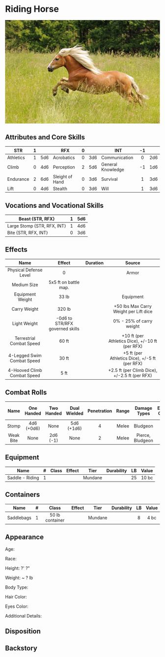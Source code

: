 # Riding Horse

![NotMyImage](Pony.png)

## Attributes and Core Skills

| STR       | 1 |    | RFX             | 0 |    | INT               | -1 |    |
| --------- | :-: | :-: | --------------- | :-: | :-: | ----------------- | :-: | :-: |
| Athletics | 1 | 5d6 | Acrobatics      | 0 | 3d6 | Communication     | 0 | 2d6 |
| Climb     | 0 | 4d6 | Perception      | 2 | 5d6 | General Knowledge | -1 | 1d6 |
| Endurance | 2 | 6d6 | Sleight of Hand | 0 | 3d6 | Survival          | 1 | 3d6 |
| Lift      | 0 | 4d6 | Stealth         | 0 | 3d6 | Will              | 1 | 3d6 |

## Vocations and Vocational Skills

| Beast {STR, RFX}            | 1 | 5d6 |
| --------------------------- | :-: | :-: |
| Large Stomp {STR, RFX, INT} | 1 | 4d6 |
| Bite {STR, RFX, INT}        | 0 | 3d6 |

## Effects

|          Name          |             Effect             | Duration |                                                       Source                                                       |
| :---------------------: | :-----------------------------: | :------: | :-----------------------------------------------------------------------------------------------------------------: |
| Physical Defense Level |                0                |          |                                                        Armor                                                        |
|       Medium Size       |     5x5 ft on battle map.     |          |                                                                                                                    |
|    Equipment Weight    |              33 lb              |          |                                                      Equipment                                                      |
| Carry Weight |             320 lb             |          | +50 lbs Max Carry Weight per Lift dice |
|      Light Weight      | -0d6 to STR/RFX governed skills |          |                                              0% - 25% of carry weight                                              |
| Terrestrial Combat Speed |              60 ft              |          |                              +10 ft (per Athletics Dice), +/-10 ft (per RFX)                              |
|   4-Legged Swim Combat Speed   |              30 ft              |          |                              +5 ft (per Athletics Dice), +/-5 ft (per RFX)                              |
|  4-Hooved Climb Combat Speed  |              5 ft              |          |                                 +2.5 ft (per Climb Dice), +/-2.5 ft (per RFX)                                 |

## Combat Rolls

|   Name   | One<br />Handed | Two<br />Handed | Dual<br />Wielded | Penetration | Range | Damage<br />Types | Engageable<br />Opponents | Area Of<br />Effect | Resource<br />Class |
| :-------: | :-------------: | :-------------: | :---------------: | :---------: | :---: | :---------------: | :-----------------------: | :-----------------: | :-----------------: |
|   Stomp   | 4d6<br />(+0d6) |      None      |  5d6<br />(+1d6)  |      4      | Melee |     Bludgeon     |           Rapid           |        None        |        None        |
| Weak Bite |      None      |  2d6<br />(-1)  |       None       |      2      | Melee | Pierce, Bludgeon |             1             |        None        |        None        |

## Equipment

| Name            | # | Class | Effect |  Tier  | Durability | LB | Value |
| --------------- | :-: | :---: | :----: | :-----: | :--------: | :-: | :---: |
| Saddle - Riding | 1 |      |        | Mundane |            | 25 | 10 bc |

## Containers

| Name       | # |      Class      | Effect |  Tier  | Durability | LB | Value |
| ---------- | :-: | :-------------: | :----: | :-----: | :--------: | :-: | :---: |
| Saddlebags | 1 | 50 lb container |        | Mundane |            | 8 | 4 bc |

## Appearance

Age:

Race:

Height: ?' ?"

Weight: ~ ? lb

Body Type:

Hair Color:

Eyes Color:

Additional Details:

## Disposition

## Backstory
